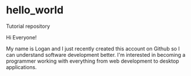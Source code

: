 # hello_world
Tutorial repository

Hi Everyone!

My name is Logan and I just recently created this account on Github so I can understand software development better.  I'm interested in becoming a programmer working with everything from web development to desktop applications.
